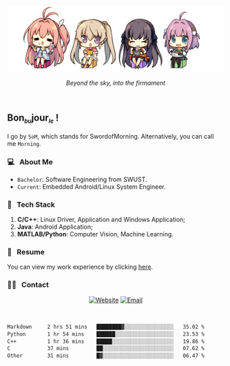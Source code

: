 <img src="./pic/Aokana.png">
<p align="center"><em>Beyond the sky, into the firmament</em></p>

<br/>

## Bon<sub><em><font size=2>bu</font></em></sub>jour<sub><em><font size=2>le</font></em></sub> !

I go by `SoM`, which stands for SwordofMorning. Alternatively, you can call me `Morning`.

### 💻 &nbsp; About Me

- `Bachelor`: Software Engineering from SWUST.
- `Current`: Embedded Android/Linux System Engineer.

### 🔧 &nbsp; Tech Stack

1. **C/C++**: Linux Driver, Application and Windows Application;
2. **Java**: Android Application;
3. **MATLAB/Python**: Computer Vision, Machine Learning.

### 📝 &nbsp; Resume

You can view my work experience by clicking <a href="https://swordofmorning.com/index.php/contact/">here</a>.

### 🤝🏻 &nbsp; Contact

<p align="center">
<a href="https://swordofmorning.com/"><img alt="Website" src="https://img.shields.io/badge/Website-swordofmorning.com-blue?style=flat-square&logo=google-chrome"></a>
<a href="mailto:master@xiaojintao.email
"><img alt="Email" src="https://img.shields.io/badge/Email-master@xiaojintao.email-blue?style=flat-square&logo=gmail"></a>
</p>

<br/>

<!--START_SECTION:waka-->

```txt
Markdown     2 hrs 51 mins   ████████▓░░░░░░░░░░░░░░░░   35.02 %
Python       1 hr 54 mins    ██████░░░░░░░░░░░░░░░░░░░   23.53 %
C++          1 hr 36 mins    █████░░░░░░░░░░░░░░░░░░░░   19.86 %
C            37 mins         ██░░░░░░░░░░░░░░░░░░░░░░░   07.62 %
Other        31 mins         █▓░░░░░░░░░░░░░░░░░░░░░░░   06.47 %
```

<!--END_SECTION:waka-->
